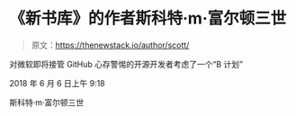 # 《新书库》的作者斯科特·m·富尔顿三世

> 原文：<https://thenewstack.io/author/scott/>

对微软即将接管 GitHub 心存警惕的开源开发者考虑了一个“B 计划”

2018 年 6 月 6 日上午 9:18

斯科特·m·富尔顿三世